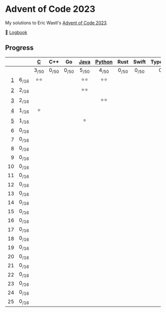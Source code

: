 # Advent of Code 2023

My solutions to Eric Wastl's [Advent of Code 2023](https://adventofcode.com/2023).

📝 [Logbook](logbook/README.md)

## Progress

| | | [C](/aoc23c/) | C++ | Go | [Java](/aoc23java/) | [Python](/aoc23py/) | Rust | Swift | TypeScript |
|--:|:-:|:-:|:-:|:-:|:-:|:-:|:-:|:-:|:-:|
| | | 3<sub>/50</sub> | 0<sub>/50</sub> | 0<sub>/50</sub> | 5<sub>/50</sub> | 4<sub>/50</sub> | 0<sub>/50</sub> | 0<sub>/50</sub> | 0<sub>/50</sub> |
|  [1](logbook/day01.md) | 6<sub>/16</sub> | ⭐️⭐️ | | | ⭐️⭐️ | ⭐️⭐️ | | | |
|  [2](logbook/day02.md) | 2<sub>/16</sub> | | | | ⭐️⭐️ | | | | |
|  [3](logbook/day03.md) | 2<sub>/16</sub> | | | | | ⭐️⭐️ | | | |
|  [4](logbook/day04.md) | 1<sub>/16</sub> | ⭐️ | | | | | | | |
|  [5](logbook/day05.md) | 1<sub>/16</sub> | | | | ⭐️ | | | | |
|  6 | 0<sub>/16</sub> | | | | | | | | |
|  7 | 0<sub>/16</sub> | | | | | | | | |
|  8 | 0<sub>/16</sub> | | | | | | | | |
|  9 | 0<sub>/16</sub> | | | | | | | | |
| 10 | 0<sub>/16</sub> | | | | | | | | |
| 11 | 0<sub>/16</sub> | | | | | | | | |
| 12 | 0<sub>/16</sub> | | | | | | | | |
| 13 | 0<sub>/16</sub> | | | | | | | | |
| 14 | 0<sub>/16</sub> | | | | | | | | |
| 15 | 0<sub>/16</sub> | | | | | | | | |
| 16 | 0<sub>/16</sub> | | | | | | | | |
| 17 | 0<sub>/16</sub> | | | | | | | | |
| 18 | 0<sub>/16</sub> | | | | | | | | |
| 19 | 0<sub>/16</sub> | | | | | | | | |
| 20 | 0<sub>/16</sub> | | | | | | | | |
| 21 | 0<sub>/16</sub> | | | | | | | | |
| 22 | 0<sub>/16</sub> | | | | | | | | |
| 23 | 0<sub>/16</sub> | | | | | | | | |
| 24 | 0<sub>/16</sub> | | | | | | | | |
| 25 | 0<sub>/16</sub> | | | | | | | | |
